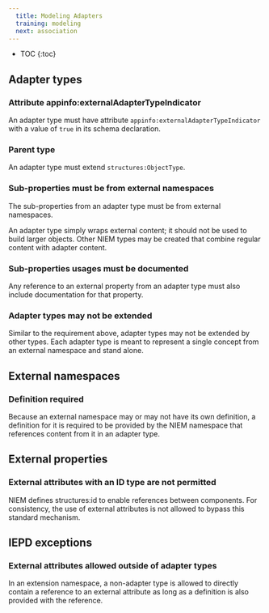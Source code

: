 ```yaml
---
  title: Modeling Adapters
  training: modeling
  next: association
---
```


- TOC
{:toc}

## Adapter types

### Attribute appinfo:externalAdapterTypeIndicator

An adapter type must have attribute `appinfo:externalAdapterTypeIndicator` with a value of `true` in its schema declaration.

### Parent type

An adapter type must extend `structures:ObjectType`.

### Sub-properties must be from external namespaces

The sub-properties from an adapter type must be from external namespaces.

An adapter type simply wraps external content; it should not be used to build larger objects.  Other NIEM types may be created that combine regular content with adapter content.

### Sub-properties usages must be documented

Any reference to an external property from an adapter type must also include documentation for that property.

### Adapter types may not be extended

Similar to the requirement above, adapter types may not be extended by other types.  Each adapter type is meant to represent a single concept from an external namespace and stand alone.

## External namespaces

### Definition required

Because an external namespace may or may not have its own definition, a definition for it is required to be provided by the NIEM namespace that references content from it in an adapter type.

## External properties

### External attributes with an ID type are not permitted

NIEM defines structures:id to enable references between components.  For consistency, the use of external attributes is not allowed to bypass this standard mechanism.

## IEPD exceptions

### External attributes allowed outside of adapter types

In an extension namespace, a non-adapter type is allowed to directly contain a reference to an external attribute as long as a definition is also provided with the reference.
